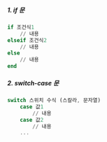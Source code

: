 
##### 1. if 문

``` m
if 조건식1
	// 내용
elseif 조건식2
	// 내용
else 
	// 내용
end
```

##### 2. switch-case 문
``` m
switch 스위치 수식 (스칼라, 문자열)
	case 값1
		// 내용
	case 값2
		// 내용
	...
```


